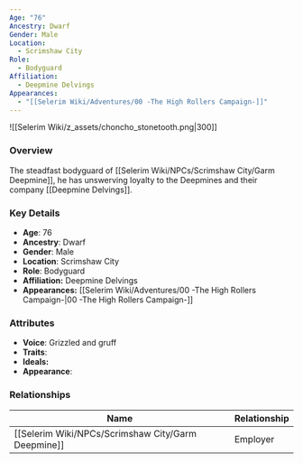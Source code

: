 ```yaml
---
Age: "76"
Ancestry: Dwarf
Gender: Male
Location:
  - Scrimshaw City
Role:
  - Bodyguard
Affiliation:
  - Deepmine Delvings
Appearances:
  - "[[Selerim Wiki/Adventures/00 -The High Rollers Campaign-]]"
---
```


![[Selerim Wiki/z_assets/choncho_stonetooth.png|300]]

### Overview
 The steadfast bodyguard of [[Selerim Wiki/NPCs/Scrimshaw City/Garm Deepmine]], he has unswerving loyalty to the Deepmines and their company [[Deepmine Delvings]].
### Key Details
- **Age**: 76
- **Ancestry**: Dwarf
- **Gender**: Male
- **Location**: Scrimshaw City
- **Role**: Bodyguard
- **Affiliation:** Deepmine Delvings
- **Appearances:** [[Selerim Wiki/Adventures/00 -The High Rollers Campaign-\|00 -The High Rollers Campaign-]]

### Attributes
- **Voice**: Grizzled and gruff
- **Traits**: 
- **Ideals:** 
- **Appearance**: 

### Relationships

| Name              | Relationship |
| ----------------- | ------------ |
| [[Selerim Wiki/NPCs/Scrimshaw City/Garm Deepmine]] | Employer     |
